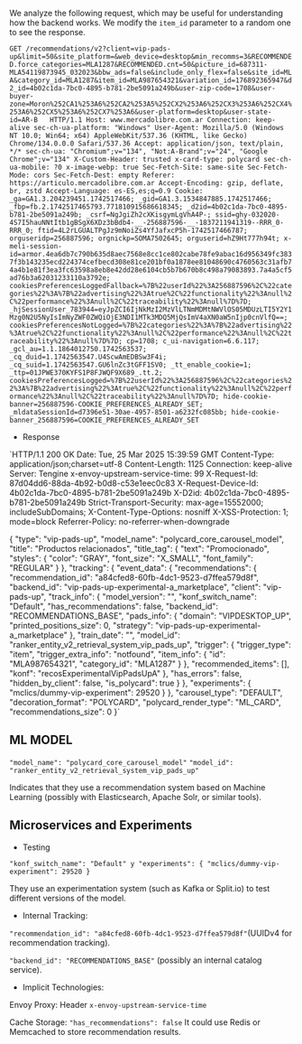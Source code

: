 We analyze the following request, which may be useful for understanding how the backend works. We modify the `item_id` parameter to a random one to see the response.

`GET /recommendations/v2?client=vip-pads-up&limit=50&site_platform=&web_device=desktop&min_recomms=3&RECOMMENDED.force_categories=MLA1287&RECOMMENDED.cnt=50&picture_id=687311-MLA54119873945_032023&bbw_ads=false&include_only_flex=false&site_id=MLA&category_id=MLA1287&item_id=MLA987654321&variation_id=176892365947&d2_id=4b02c1da-7bc0-4895-b781-2be5091a249b&user-zip-code=1708&user-buyer-zone=Moron%252CA1%253A6%252CA2%253A5%252CX2%253A6%252CX3%253A6%252CX4%253A6%252CX5%253A6%252CX7%253A6&user-platform=desktop&user-state-id=AR-B   HTTP/1.1
Host: www.mercadolibre.com.ar
Connection: keep-alive
sec-ch-ua-platform: "Windows"
User-Agent: Mozilla/5.0 (Windows NT 10.0; Win64; x64) AppleWebKit/537.36 (KHTML, like Gecko) Chrome/134.0.0.0 Safari/537.36
Accept: application/json, text/plain, */*
sec-ch-ua: "Chromium";v="134", "Not:A-Brand";v="24", "Google Chrome";v="134"
X-Custom-Header: trusted
x-card-type: polycard
sec-ch-ua-mobile: ?0
x-image-webp: true
Sec-Fetch-Site: same-site
Sec-Fetch-Mode: cors
Sec-Fetch-Dest: empty
Referer: https://articulo.mercadolibre.com.ar
Accept-Encoding: gzip, deflate, br, zstd
Accept-Language: es-ES,es;q=0.9
Cookie: _ga=GA1.3.204239451.1742517466; _gid=GA1.3.1534847885.1742517466; _fbp=fb.2.1742517465793.771810915686618345; _d2id=4b02c1da-7bc0-4895-b781-2be5091a249b; _csrf=NgJgiZh2cXKisgymLgVhA4P-; ssid=ghy-032020-4S7I5hauNNtItb1gBSgX6XDz3bBdb4-__-256887596-__-1837211941319--RRR_0-RRR_0; ftid=4L2rLGUALTPgJz9mNoiZs4YfJafxcP5h-1742517466787; orguseridp=256887596; orgnickp=SOMA7502645; orguserid=hZ9Ht777h94t; x-meli-session-id=armor.4ea6db7c790b635d8aec7568e8cc1ce802cabe78fe9abac16d956349fc3837f3b143235ecd224374cefbecd308e81ce201bf0a1878ee81048690c4760563c31afb74a4b1e81f3ea3fc63598a8eb8e42dd28e6104cb5b7b670b8c498a79083893.7a4a5cf5ad76b3a62031233110a3792e; cookiesPreferencesLoggedFallback=%7B%22userId%22%3A256887596%2C%22categories%22%3A%7B%22advertising%22%3Atrue%2C%22functionality%22%3Anull%2C%22performance%22%3Anull%2C%22traceability%22%3Anull%7D%7D; _hjSessionUser_783944=eyJpZCI6IjNkMzI2MzVlLTNmMDMtNWVlOS05MDUzLTI5Y2Y1Mzg0N2U5NyIsImNyZWF0ZWQiOjE3NDI1MTk3MDQ5MjQsImV4aXN0aW5nIjp0cnVlfQ==; cookiesPreferencesNotLogged=%7B%22categories%22%3A%7B%22advertising%22%3Atrue%2C%22functionality%22%3Anull%2C%22performance%22%3Anull%2C%22traceability%22%3Anull%7D%7D; cp=1708; c_ui-navigation=6.6.117; _gcl_au=1.1.1864012750.1742563537; _cq_duid=1.1742563547.U4ScwAmEDBSw3F4i; _cq_suid=1.1742563547.GU6lnZc3tGFF1SV0; _tt_enable_cookie=1; _ttp=01JPWE370KYFS1P8FJWQF9X689_.tt.2; cookiesPreferencesLogged=%7B%22userId%22%3A256887596%2C%22categories%22%3A%7B%22advertising%22%3Atrue%2C%22functionality%22%3Anull%2C%22performance%22%3Anull%2C%22traceability%22%3Anull%7D%7D; hide-cookie-banner=256887596-COOKIE_PREFERENCES_ALREADY_SET; _mldataSessionId=d7396e51-30ae-4957-8501-a6232fc085bb; hide-cookie-banner_256887596=COOKIE_PREFERENCES_ALREADY_SET
`

- Response

`HTTP/1.1 200 OK
Date: Tue, 25 Mar 2025 15:39:59 GMT
Content-Type: application/json;charset=utf-8
Content-Length: 1125
Connection: keep-alive
Server: Tengine
x-envoy-upstream-service-time: 99
X-Request-Id: 87d04dd6-88da-4b92-b0d8-c53e1eec0c83
X-Request-Device-Id: 4b02c1da-7bc0-4895-b781-2be5091a249b
X-D2id: 4b02c1da-7bc0-4895-b781-2be5091a249b
Strict-Transport-Security: max-age=15552000; includeSubDomains;
X-Content-Type-Options: nosniff
X-XSS-Protection: 1; mode=block
Referrer-Policy: no-referrer-when-downgrade

{
    "type": "vip-pads-up",
    "model_name": "polycard_core_carousel_model",
    "title": "Productos relacionados",
    "title_tag": {
        "text": "Promocionado",
        "styles": {
            "color": "GRAY",
            "font_size": "X_SMALL",
            "font_family": "REGULAR"
        }
    },
    "tracking": {
        "event_data": {
            "recommendations": {
                "recommendation_id": "a84cfed8-60fb-4dc1-9523-d7ffea579d8f",
                "backend_id": "vip-pads-up-experimental-a_marketplace",
                "client": "vip-pads-up",
                "track_info": {
                    "model_version": "",
                    "konf_switch_name": "Default",
                    "has_recommendations": false,
                    "backend_id": "RECOMMENDATIONS_BASE",
                    "pads_info": {
                        "domain": "VIPDESKTOP_UP",
                        "printed_positions_size": 0,
                        "strategy": "vip-pads-up-experimental-a_marketplace"
                    },
                    "train_date": "",
                    "model_id": "ranker_entity_v2_retrieval_system_vip_pads_up",
                    "trigger": {
                        "trigger_type": "item",
                        "trigger_extra_info": "notfound",
                        "item_info": {
                            "id": "MLA987654321",
                            "category_id": "MLA1287"
                        }
                    },
                    "recommended_items": [],
                    "konf": "recosExperimentalVipPadsUpA"
                },
                "has_errors": false,
                "hidden_by_client": false,
                "is_polycard": true
            }
        },
        "experiments": {
            "mclics/dummy-vip-experiment": 29520
        }
    },
    "carousel_type": "DEFAULT",
    "decoration_format": "POLYCARD",
    "polycard_render_type": "ML_CARD",
    "recommendations_size": 0
}`


## ML MODEL

`"model_name": "polycard_core_carousel_model"`
`"model_id": "ranker_entity_v2_retrieval_system_vip_pads_up"`

Indicates that they use a recommendation system based on Machine Learning (possibly with Elasticsearch, Apache Solr, or similar tools).

## Microservices and Experiments

- Testing 

`"konf_switch_name": "Default" y "experiments": { "mclics/dummy-vip-experiment": 29520 }`

They use an experimentation system (such as Kafka or Split.io) to test different versions of the model.

- Internal Tracking:

`"recommendation_id": "a84cfed8-60fb-4dc1-9523-d7ffea579d8f"`(UUIDv4 for recommendation tracking).

`"backend_id": "RECOMMENDATIONS_BASE"` (possibly an internal catalog service).

- Implicit Technologies:

Envoy Proxy: Header `x-envoy-upstream-service-time` 

Cache Storage: `"has_recommendations": false` It could use Redis or Memcached to store recommendation results.

